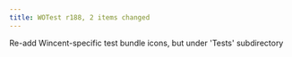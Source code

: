 ```yaml
---
title: WOTest r188, 2 items changed
---
```


Re-add Wincent-specific test bundle icons, but under 'Tests' subdirectory

